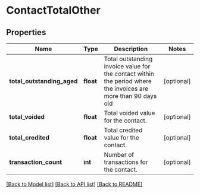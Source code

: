 # ContactTotalOther

## Properties
Name | Type | Description | Notes
------------ | ------------- | ------------- | -------------
**total_outstanding_aged** | **float** | Total outstanding invoice value for the contact within the period where the invoices are more than 90 days old | [optional] 
**total_voided** | **float** | Total voided value for the contact. | [optional] 
**total_credited** | **float** | Total credited value for the contact. | [optional] 
**transaction_count** | **int** | Number of transactions for the contact. | [optional] 

[[Back to Model list]](../README.md#documentation-for-models) [[Back to API list]](../README.md#documentation-for-api-endpoints) [[Back to README]](../README.md)



